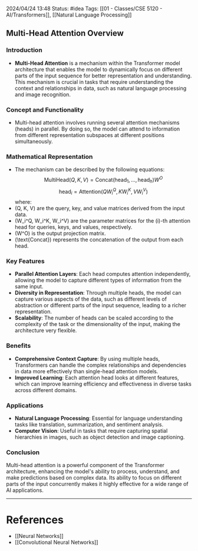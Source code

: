 2024/04/24 13:48
Status: #idea
Tags: [[01 - Classes/CSE 5120 - AI/Transformers]], [[Natural Language Processing]]

## Multi-Head Attention Overview

### Introduction
- **Multi-Head Attention** is a mechanism within the Transformer model architecture that enables the model to dynamically focus on different parts of the input sequence for better representation and understanding. This mechanism is crucial in tasks that require understanding the context and relationships in data, such as natural language processing and image recognition.

### Concept and Functionality
- Multi-head attention involves running several attention mechanisms (heads) in parallel. By doing so, the model can attend to information from different representation subspaces at different positions simultaneously.

### Mathematical Representation
- The mechanism can be described by the following equations:
$$
\text{MultiHead}(Q, K, V) = \text{Concat}(\text{head}_1, \ldots, \text{head}_h)W^O
$$
$$
\text{head}_i = \text{Attention}(QW_i^Q, KW_i^K, VW_i^V)
$$
where:
- \(Q, K, V\) are the query, key, and value matrices derived from the input data.
- \(W_i^Q, W_i^K, W_i^V\) are the parameter matrices for the \(i\)-th attention head for queries, keys, and values, respectively.
- \(W^O\) is the output projection matrix.
- \(\text{Concat}\) represents the concatenation of the output from each head.

### Key Features
- **Parallel Attention Layers**: Each head computes attention independently, allowing the model to capture different types of information from the same input.
- **Diversity in Representation**: Through multiple heads, the model can capture various aspects of the data, such as different levels of abstraction or different parts of the input sequence, leading to a richer representation.
- **Scalability**: The number of heads can be scaled according to the complexity of the task or the dimensionality of the input, making the architecture very flexible.

### Benefits
- **Comprehensive Context Capture**: By using multiple heads, Transformers can handle the complex relationships and dependencies in data more effectively than single-head attention models.
- **Improved Learning**: Each attention head looks at different features, which can improve learning efficiency and effectiveness in diverse tasks across different domains.

### Applications
- **Natural Language Processing**: Essential for language understanding tasks like translation, summarization, and sentiment analysis.
- **Computer Vision**: Useful in tasks that require capturing spatial hierarchies in images, such as object detection and image captioning.

### Conclusion
Multi-head attention is a powerful component of the Transformer architecture, enhancing the model's ability to process, understand, and make predictions based on complex data. Its ability to focus on different parts of the input concurrently makes it highly effective for a wide range of AI applications.







---
# References

- [[Neural Networks]]
- [[Convolutional Neural Networks]]